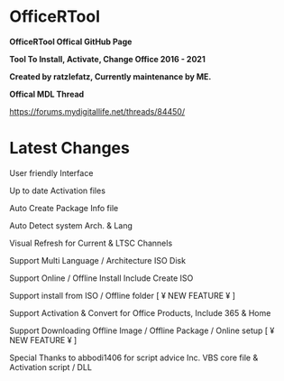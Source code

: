 # OfficeRTool
**OfficeRTool Offical GitHub Page**
 
**Tool To Install, Activate, Change Office 2016 - 2021**

**Created by ratzlefatz, Currently maintenance by ME.**

**Offical MDL Thread**

https://forums.mydigitallife.net/threads/84450/


# Latest Changes

User friendly Interface

Up to date Activation files

Auto Create Package Info file

Auto Detect system Arch. & Lang

Visual Refresh for Current & LTSC Channels

Support Multi Language / Architecture ISO Disk

Support Online / Offline Install Include Create ISO

Support install from ISO / Offline folder [ ¥ NEW FEATURE ¥ ]

Support Activation & Convert for Office Products, Include 365 & Home

Support Downloading Offline Image / Offline Package / Online setup [ ¥ NEW FEATURE ¥ ]

Special Thanks to abbodi1406 for script advice Inc. VBS core file & Activation script / DLL
